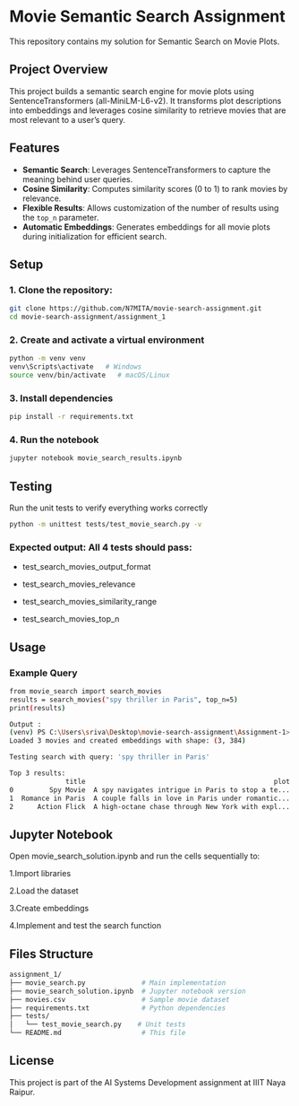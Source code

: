 # Movie Semantic Search Assignment  

This repository contains my solution for Semantic Search on Movie Plots.

## Project Overview

This project builds a semantic search engine for movie plots using SentenceTransformers (all-MiniLM-L6-v2). It transforms plot descriptions into embeddings and leverages cosine similarity to retrieve movies that are most relevant to a user’s query.

## Features  

- **Semantic Search**: Leverages SentenceTransformers to capture the meaning behind user queries.  
- **Cosine Similarity**: Computes similarity scores (0 to 1) to rank movies by relevance.  
- **Flexible Results**: Allows customization of the number of results using the `top_n` parameter.  
- **Automatic Embeddings**: Generates embeddings for all movie plots during initialization for efficient search.



## Setup

### 1. Clone the repository:
```bash
git clone https://github.com/N7MITA/movie-search-assignment.git
cd movie-search-assignment/assignment_1
```

### 2. Create and activate a virtual environment
```bash
python -m venv venv
venv\Scripts\activate   # Windows
source venv/bin/activate   # macOS/Linux
```

### 3. Install dependencies
```bash
pip install -r requirements.txt
```

### 4. Run the notebook
```bash
jupyter notebook movie_search_results.ipynb
```

## Testing

Run the unit tests to verify everything works correctly
```bash
python -m unittest tests/test_movie_search.py -v
```

### Expected output: All 4 tests should pass:

- test_search_movies_output_format
  
- test_search_movies_relevance
  
- test_search_movies_similarity_range
  
- test_search_movies_top_n

## Usage

### Example Query
```bash
from movie_search import search_movies
results = search_movies("spy thriller in Paris", top_n=5)
print(results)

Output :
(venv) PS C:\Users\sriva\Desktop\movie-search-assignment\Assignment-1> python movie_search.py
Loaded 3 movies and created embeddings with shape: (3, 384)

Testing search with query: 'spy thriller in Paris'

Top 3 results:
              title                                               plot  similarity
0         Spy Movie  A spy navigates intrigue in Paris to stop a te...    0.769684
1  Romance in Paris  A couple falls in love in Paris under romantic...    0.388029
2      Action Flick  A high-octane chase through New York with expl...    0.256777
```

## Jupyter Notebook

Open movie_search_solution.ipynb and run the cells sequentially to:

1.Import libraries

2.Load the dataset

3.Create embeddings

4.Implement and test the search function


## Files Structure
```bash
assignment_1/
├── movie_search.py              # Main implementation
├── movie_search_solution.ipynb  # Jupyter notebook version
├── movies.csv                   # Sample movie dataset
├── requirements.txt             # Python dependencies
├── tests/
│   └── test_movie_search.py    # Unit tests
└── README.md                    # This file
```



## License
This project is part of the AI Systems Development assignment at IIIT Naya Raipur.
